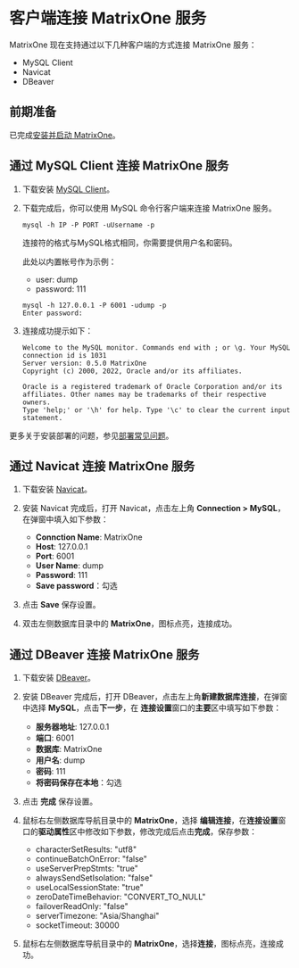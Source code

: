 # 客户端连接 MatrixOne 服务

MatrixOne 现在支持通过以下几种客户端的方式连接 MatrixOne 服务：

- MySQL Client
- Navicat
- DBeaver

## 前期准备

已完成[安装并启动 MatrixOne](../../Get-Started/install-standalone-matrixone.md)。

## 通过 MySQL Client 连接 MatrixOne 服务

1. 下载安装 [MySQL Client](https://dev.mysql.com/downloads/installer/)。

2. 下载完成后，你可以使用 MySQL 命令行客户端来连接 MatrixOne 服务。

    ```
    mysql -h IP -P PORT -uUsername -p
    ```

    连接符的格式与MySQL格式相同，你需要提供用户名和密码。

    此处以内置帐号作为示例：

    - user: dump
    - password: 111

    ```
    mysql -h 127.0.0.1 -P 6001 -udump -p
    Enter password:
    ```

3. 连接成功提示如下：

    ```
    Welcome to the MySQL monitor. Commands end with ; or \g. Your MySQL connection id is 1031
    Server version: 0.5.0 MatrixOne
    Copyright (c) 2000, 2022, Oracle and/or its affiliates.

    Oracle is a registered trademark of Oracle Corporation and/or its affiliates. Other names may be trademarks of their respective owners.
    Type 'help;' or '\h' for help. Type '\c' to clear the current input statement.
    ```

更多关于安装部署的问题，参见[部署常见问题](../../FAQs/deployment-faqs.md)。

## 通过 Navicat 连接 MatrixOne 服务

1. 下载安装 [Navicat](https://www.navicat.com/en/products)。

2. 安装 Navicat 完成后，打开 Navicat，点击左上角 **Connection > MySQL**， 在弹窗中填入如下参数：

    - **Connction Name**: MatrixOne
    - **Host**: 127.0.0.1
    - **Port**: 6001
    - **User Name**: dump
    - **Password**: 111
    - **Save password**：勾选

3. 点击 **Save** 保存设置。

4. 双击左侧数据库目录中的 **MatrixOne**，图标点亮，连接成功。

## 通过 DBeaver 连接 MatrixOne 服务

1. 下载安装 [DBeaver](https://dbeaver.io/download/)。

2. 安装 DBeaver 完成后，打开 DBeaver，点击左上角**新建数据库连接**，在弹窗中选择 **MySQL**，点击**下一步**，在 **连接设置**窗口的**主要**区中填写如下参数：

    - **服务器地址**: 127.0.0.1
    - **端口**: 6001
    - **数据库**: MatrixOne
    - **用户名**: dump
    - **密码**: 111
    - **将密码保存在本地**：勾选

3. 点击 **完成** 保存设置。

4. 鼠标右左侧数据库导航目录中的 **MatrixOne**，选择 **编辑连接**，在**连接设置**窗口的**驱动属性**区中修改如下参数，修改完成后点击**完成**，保存参数：

    - characterSetResults: "utf8"
    - continueBatchOnError: "false"
    - useServerPrepStmts: "true"
    - alwaysSendSetIsolation: "false"
    - useLocalSessionState: "true"
    - zeroDateTimeBehavior: "CONVERT_TO_NULL"
    - failoverReadOnly: "false"
    - serverTimezone: "Asia/Shanghai"
    - socketTimeout: 30000

5. 鼠标右左侧数据库导航目录中的 **MatrixOne**，选择**连接**，图标点亮，连接成功。
